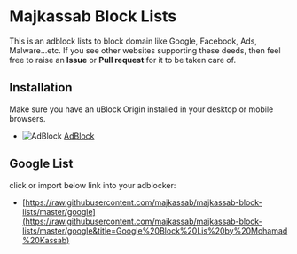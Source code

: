 # Majkassab Block Lists
This is an adblock lists to block domain like Google, Facebook, Ads, Malware...etc. If you see other websites supporting these deeds, then feel free to raise an **Issue** or **Pull request** for it to be taken care of.

## Installation
Make sure you have an uBlock Origin installed in your desktop or mobile browsers.
* ![AdBlock](https://i.imgur.com/3KbyifF.png) [AdBlock](https://getadblock.com)

## Google List
click or import below link into your adblocker:
- [https://raw.githubusercontent.com/majkassab/majkassab-block-lists/master/google](https://raw.githubusercontent.com/majkassab/majkassab-block-lists/master/google&title=Google%20Block%20Lis%20by%20Mohamad%20Kassab)
